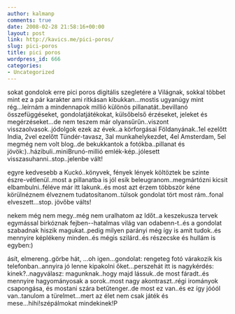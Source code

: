 ```yaml
---
author: kalmanp
comments: true
date: 2008-02-28 21:58:16+00:00
layout: post
link: http://kavics.me/pici-poros/
slug: pici-poros
title: pici poros
wordpress_id: 666
categories:
- Uncategorized
---
```



sokat gondolok erre pici poros digitális szegletére a Világnak, sokkal többet mint ez a pár karakter ami ritkásan kibukkan...mostis ugyanúgy mint rég...leírnám a mindennapok millió különös pillanatát..bevillanó összefüggéseket, gondolatjátékokat, külsőbelső érzéseket, jeleket és megérzéseket...de nem teszem már olyansűrűn..viszont visszaolvasok..jódolgok ezek az évek..a körforgásai Földanyának..1el ezelőtt India, 2vel ezelőtt Tündér-tavasz, 3al munkahelykezdet, 4el Amsterdam, 5el megmég nem volt blog..de bekukkantok a fotókba..pillanat és jövök:)..házibuli..miniBrunó-millió emlék-kép..jólesett visszasuhanni..stop..jelenbe vált!  







egyre kedvesebb a Kuckó..könyvek, fények lények költöztek be szinte észre-vétlenül..most a pillanatba is jól esik beleugranom..megmártózni kicsit elbambulni..féléve már itt lakunk..és most azt érzem többször kéne körülnéznem élveznem tudatosítanom..túlsok gondolat tört most rám..fonal elveszett...stop. jövőbe válts!






nekem még nem megy..még nem uralhatom az Időt..a keszekusza tervek egymással birkóznak fejben--hatalmas világ van odabenn-t..és a gondolat szabadnak hiszik magukat..pedig milyen parányi még így is amit tudok..és mennyire képlékeny minden..és mégis szilárd..és részecske és hullám is egyben:)






ásít, elmereng..görbe hát, ...oh igen...gondolat: rengeteg fotó várakozik kis telefonban..annyira jó lenne kipakolni őket...perszehát itt is nagykérdés: kinek?..nagyválasz: magunknak..hogy majd lássuk..de most fáradt..és mennyire hagyományosak a sorok..most nagy akontraszt..régi irományok csapongása, és mostani szára betűtenger..de most ez van..és ez így jóóól van..tanulom a türelmet...mert az élet nem csak játék és mese...hihi!szépálmokat mindekinek!P  


